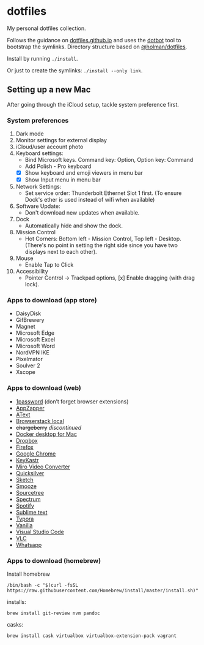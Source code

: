 # dotfiles
My personal dotfiles collection.

Follows the guidance on [dotfiles.github.io](https://dotfiles.github.io/tutorials/) and uses the [dotbot](https://github.com/anishathalye/dotbot) tool to bootstrap the symlinks. Directory structure based on [@holman/dotfiles](https://github.com/holman/dotfiles).

Install by running `./install`.

Or just to create the symlinks: `./install --only link`.

## Setting up a new Mac

After going through the iCloud setup, tackle system preference first.

### System preferences

1. Dark mode
2. Monitor settings for external display
3. iCloud/user account photo
4. Keyboard settings:
    *  Bind Microsoft keys. Command key: Option, Option key: Command
    *  Add Polish - Pro keyboard 
    * [x] Show keyboard and emoji viewers in menu bar
    * [x] Show Input menu in menu bar
5. Network Settings:
    * Set service order: Thunderbolt Ethernet Slot 1 first. (To ensure Dock's ether is used instead of wifi when available)
6. Software Update: 
    * Don't download new updates when available.
7. Dock 
    * Automatically hide and show the dock.
8. Mission Control
    * Hot Corners: Bottom left - Mission Control, Top left - Desktop. (There's no point in setting the right side since you have two displays next to each other).
9. Mouse
    * Enable Tap to Click
10. Accessibility
    * Pointer Control -> Trackpad options, [x] Enable dragging (with drag lock). 

### Apps to download (app store)

- DaisyDisk
- GifBrewery
- Magnet
- Microsoft Edge
- Microsoft Excel
- Microsoft Word
- NordVPN IKE
- Pixelmator
- Soulver 2
- Xscope

### Apps to download (web)

- [1password](https://1password.com/downloads/mac/) (don’t forget browser extensions)
- [AppZapper](https://www.appzapper.com)
- [AText](https://www.trankynam.com/atext/)
- [Browserstack local](https://www.browserstack.com/BrowserStackLocal.dmg)
- ~~chargeberry~~ *discontinued*
- [Docker desktop for Mac](https://download.docker.com/mac/stable/Docker.dmg)
- [Dropbox](https://www.dropbox.com/downloading)
- [Firefox](https://www.mozilla.org/en-US/firefox/download/thanks/)
- [Google Chrome](https://www.google.com/chrome/)
- [KeyKastr](https://github.com/keycastr/keycastr/releases/download/v0.9.8/KeyCastr.app.zip)
- [Miro Video Converter](http://www.mirovideoconverter.com/download_osx.html)
- [Quicksilver](https://qsapp.com/download.php)
- [Sketch](https://www.sketch.com)
- [Smooze](https://smooze.co/updates/Smooze.dmg)
- [Sourcetree](https://product-downloads.atlassian.com/software/sourcetree/ga/Sourcetree_4.0.2_236.zip)
- [Spectrum](https://spectrum.en.softonic.com/mac)
- [Spotify](https://www.spotify.com/download/mac/)
- [Sublime text](https://download.sublimetext.com/Sublime%20Text%20Build%203211.dmg)
- [Typora](https://typora.io)
- [Vanilla](https://macrelease.matthewpalmer.net/Vanilla.dmg)
- [Visual Studio Code](https://code.visualstudio.com)
- [VLC](https://get.videolan.org/vlc/3.0.11.1/macosx/vlc-3.0.11.1.dmg)
- [Whatsapp](https://web.whatsapp.com/desktop/mac/files/WhatsApp.dmg)

### Apps to download (homebrew)

Install homebrew

```
/bin/bash -c "$(curl -fsSL https://raw.githubusercontent.com/Homebrew/install/master/install.sh)"
```

installs:

```
brew install git-review nvm pandoc
```

casks: 

```
brew install cask virtualbox virtualbox-extension-pack vagrant
```



